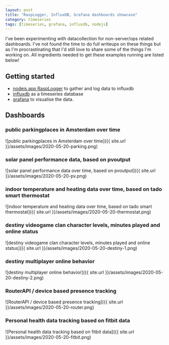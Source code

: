 ```yaml
---
layout: post
title: "RaspLogger, InfluxDB, Grafana dashboards showcase"
category: timeseries
tags: [timeseries, grafana, influxdb, nodejs]
---
```


I've been experimenting with datacollection for non-server/ops related dashboards. I've not found the time to do full writeups on these things but as I'm procrastinating that I'd still love to share some of the things I'm working on. All ingredients needed to get these examples running are listed below!

## Getting started
- [nodejs app RaspLogger](https://github.com/peterpeerdeman/rasplogger) to gather and log data to influxdb
- [influxdb](https://www.influxdata.com/) as a timeseries database
- [grafana](https://grafana.com/) to visualise the data. 

## Dashboards

### public parkingplaces in Amsterdam over time

![public parkingplaces in Amsterdam over time]({{ site.url }}/assets/images/2020-05-20-parking.png)

### solar panel performance data, based on pvoutput 

![solar panel performance data over time, based on pvoutput]({{ site.url }}/assets/images/2020-05-20-pv.png)

### indoor temperature and heating data over time, based on tado smart thermostat

![indoor temperature and heating data over time, based on tado smart thermostat]({{ site.url }}/assets/images/2020-05-20-thermostat.png)

### destiny videogame clan character levels, minutes played and online status

![destiny videogame clan character levels, minutes played and online status]({{ site.url }}/assets/images/2020-05-20-destiny-1.png)

### destiny multiplayer online behavior

![destiny multiplayer online behavior]({{ site.url }}/assets/images/2020-05-20-destiny-2.png)

### RouterAPI / device based presence tracking

![RouterAPI / device based presence tracking]({{ site.url }}/assets/images/2020-05-20-router.png)

### Personal health data tracking based on fitbit data

![Personal health data tracking based on fitbit data]({{ site.url }}/assets/images/2020-05-20-fitbit.png)
